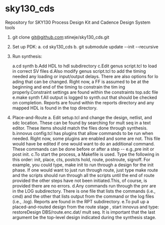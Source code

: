 # sky130_cds
Repository for SKY130 Process Design Kit and Cadence Design System tools

1. git clone git@github.com:stineje/sky130_cds.git

2. Set up PDK:
   a. cd sky130_cds
   b. git submodule update --init --recursive 

3. Run synthesis:

   a.cd synth
   b.Add HDL to hdl subdirectory
   c.Edit genus script.tcl to load in correct SV files
   d.Also modify genus script.tcl to add the timing needed any loading or input/output delays. There are also options for lo     ading that can be changed. Right now, a FF is assumed to be at the beginning and end of the timing to constrain the tim     ing properly.Constraint settings are found within the constraints top.sdc file
   e.make synth
   f.All output is logged to synth.out that should be checked on completion. Reports are found within the reports directory      and any mapped HDL is found in the top directory.  

4. Place-and-Route
a. Edit setup.tcl and change the design, netlist, and sdc location. These can be found by searching for mult seq in a text editor. These items should match the files done through synthesis.
b.innovus config.tcl has plugins that allow commands to be run when needed. Right now, some plugins are enabled and some are not. This file would have be edited if one would want to do an additional command. These commands can be done before or after a step -- e.g.,pre init or post init.
c.To start the process, a Makefile is used. Type the following in this order: init, place, cts, postcts hold, route, postroute, signoff. For example, you could type, make init to run through a design for the init phase. If one would want to just run through route, just type make route and the scripts should run through all the scripts until the end of route provided the other steps have not been initiated.This, of course, is provided there are no errors.
d.Any commands run through the pnr are in the LOG subdirectory. There is one file that lists the commands (i.e., cmd) and the other that lists output from the command or the log files (i.e., .log). Reports are found in the RPT subdirectory.
e.To pull up a placed-and-routed design from the route stage , start innovus and type: restoreDesign DBS/route.enc.dat/ mult seq. It is important that the last argument be the top-level design indicated during the synthesis stage.
